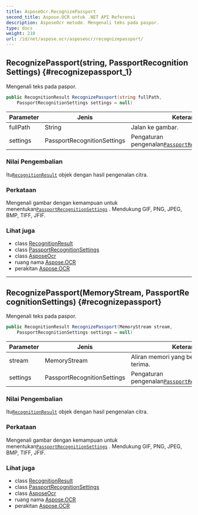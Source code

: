 ```yaml
---
title: AsposeOcr.RecognizePassport
second_title: Aspose.OCR untuk .NET API Referensi
description: AsposeOcr metode. Mengenali teks pada paspor.
type: docs
weight: 210
url: /id/net/aspose.ocr/asposeocr/recognizepassport/
---
```

## RecognizePassport(string, PassportRecognitionSettings) {#recognizepassport_1}

Mengenali teks pada paspor.

```csharp
public RecognitionResult RecognizePassport(string fullPath, 
    PassportRecognitionSettings settings = null)
```

| Parameter | Jenis | Keterangan |
| --- | --- | --- |
| fullPath | String | Jalan ke gambar. |
| settings | PassportRecognitionSettings | Pengaturan pengenalan[`PassportRecognitionSettings`](../../passportrecognitionsettings/). |

### Nilai Pengembalian

Itu[`RecognitionResult`](../../recognitionresult/) objek dengan hasil pengenalan citra.

### Perkataan

Mengenali gambar dengan kemampuan untuk menentukan[`PassportRecognitionSettings`](../../passportrecognitionsettings/) . Mendukung GIF, PNG, JPEG, BMP, TIFF, JFIF.

### Lihat juga

* class [RecognitionResult](../../recognitionresult/)
* class [PassportRecognitionSettings](../../passportrecognitionsettings/)
* class [AsposeOcr](../)
* ruang nama [Aspose.OCR](../../asposeocr/)
* perakitan [Aspose.OCR](../../../)

---

## RecognizePassport(MemoryStream, PassportRecognitionSettings) {#recognizepassport}

Mengenali teks pada paspor.

```csharp
public RecognitionResult RecognizePassport(MemoryStream stream, 
    PassportRecognitionSettings settings = null)
```

| Parameter | Jenis | Keterangan |
| --- | --- | --- |
| stream | MemoryStream | Aliran memori yang berisi gambar tanda terima. |
| settings | PassportRecognitionSettings | Pengaturan pengenalan[`PassportRecognitionSettings`](../../passportrecognitionsettings/). |

### Nilai Pengembalian

Itu[`RecognitionResult`](../../recognitionresult/) objek dengan hasil pengenalan citra.

### Perkataan

Mengenali gambar dengan kemampuan untuk menentukan[`PassportRecognitionSettings`](../../passportrecognitionsettings/) . Mendukung GIF, PNG, JPEG, BMP, TIFF, JFIF.

### Lihat juga

* class [RecognitionResult](../../recognitionresult/)
* class [PassportRecognitionSettings](../../passportrecognitionsettings/)
* class [AsposeOcr](../)
* ruang nama [Aspose.OCR](../../asposeocr/)
* perakitan [Aspose.OCR](../../../)


